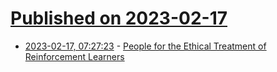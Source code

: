 # [Published on 2023-02-17](index.md)

* [2023-02-17, 07:27:23](https://news.ycombinator.com/item?id=34831865) - [People for the Ethical Treatment of Reinforcement Learners](http://petrl.org)

